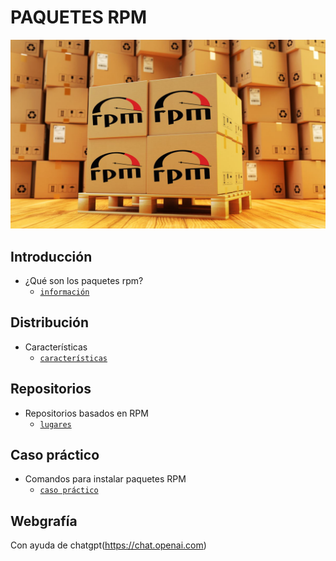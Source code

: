 # PAQUETES RPM 
![PORTADA](img/RPM.jpg)

## Introducción
- ¿Qué son los paquetes rpm?
  - [`información`](contenido/introducción.md)

## Distribución
- Características
  - [`características`](contenido/distribución.md)

## Repositorios
- Repositorios basados en RPM
  - [`lugares`](contenido/repositorios.md)

## Caso práctico
- Comandos para instalar paquetes RPM
  - [`caso práctico`](contenido/casopráctico.md)
 
## Webgrafía
Con ayuda de chatgpt(https://chat.openai.com)
